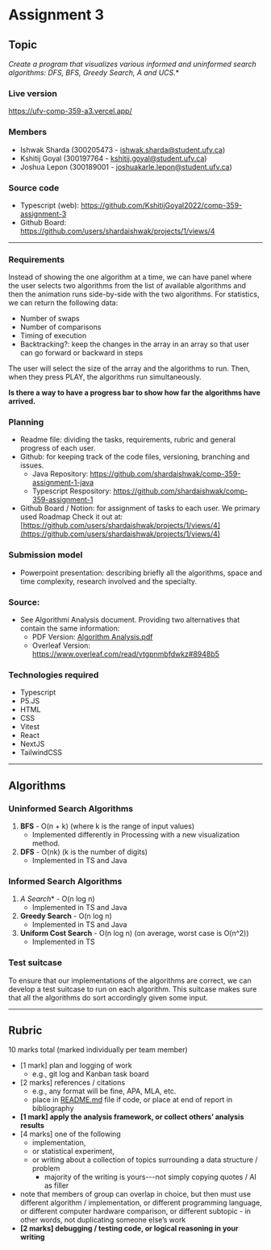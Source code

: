 # Assignment 3

## Topic

**Create a program that visualizes various informed and uninformed search algorithms: DFS, BFS, Greedy Search, A* and UCS.**


<!-- <img width="1712" alt="Screenshot 2024-09-20 at 4 09 05 PM" src="https://github.com/user-attachments/assets/b602aff2-502e-4d00-9cd7-e0795e2f44ab">
<img width="2168" alt="Screenshot 2024-09-20 at 4 09 44 PM" src="https://github.com/user-attachments/assets/ad2a57e4-96f3-4c6c-8d71-b7904d91e16d">

<img width="1312" alt="Screenshot 2024-09-20 at 4 10 41 PM" src="https://github.com/user-attachments/assets/8aa34ba3-d177-49f6-a80a-d7ec18457a44"> -->

### Live version
https://ufv-comp-359-a3.vercel.app/

### Members

- Ishwak Sharda (300205473 - ishwak.sharda@student.ufv.ca)
- Kshitij Goyal (300197764 - kshitij.goyal@student.ufv.ca)
- Joshua Lepon (300189001 - joshuakarle.lepon@student.ufv.ca)

### Source code
- Typescript (web): https://github.com/KshitijGoyal2022/comp-359-assignment-3
- Github Board: https://github.com/users/shardaishwak/projects/1/views/4

---

### Requirements

Instead of showing the one algorithm at a time, we can have panel where the user selects two algorithms from the list of available algorithms and then the animation runs side-by-side with the two algorithms. For statistics, we can return the following data:

- Number of swaps
- Number of comparisons
- Timing of execution
- Backtracking?: keep the changes in the array in an array so that user can go forward or backward in steps

The user will select the size of the array and the algorithms to run. Then, when they press PLAY, the algorithms run simultaneously.

**Is there a way to have a progress bar to show how far the algorithms have arrived.**

### Planning

- Readme file: dividing the tasks, requirements, rubric and general progress of each user.
- Github: for keeping track of the code files, versioning, branching and issues. 
  - Java Repository: https://github.com/shardaishwak/comp-359-assignment-1-java
  - Typescript Respository: https://github.com/shardaishwak/comp-359-assignment-1
- Github Board / Notion: for assignment of tasks to each user. We primary used Roadmap Check it out at: [https://github.com/users/shardaishwak/projects/1/views/4](https://github.com/users/shardaishwak/projects/1/views/4)

### Submission model

- Powerpoint presentation: describing briefly all the algorithms, space and time complexity, research involved and the specialty.

### Source:

- See Algorithmi Analysis document. Providing two alternatives that contain the same information:
  - PDF Version: [Algorithm Analysis.pdf](https://github.com/user-attachments/files/17082556/Algorithm.Analysis.pdf)
  - Overleaf Version: https://www.overleaf.com/read/vtgpnmbfdwkz#8948b5

### Technologies required

- Typescript
- P5.JS
- HTML
- CSS
- Vitest
- React
- NextJS
- TailwindCSS

---

## Algorithms

### **Uninformed Search Algorithms**

1. **BFS** - O(n + k) (where k is the range of input values)
   - Implemented differently in Processing with a new visualization method.
3. **DFS** - O(nk) (k is the number of digits)
   - Implemented in TS and Java

### **Informed Search Algorithms**

1. **A* Search** - O(n log n)
   - Implemented in TS and Java
3. **Greedy Search** - O(n log n)
   - Implemented in TS and Java
5. **Uniform Cost Search** - O(n log n) (on average, worst case is O(n^2))
   - Implemented in TS

### Test suitcase

To ensure that our implementations of the algorithms are correct, we can develop a test suitcase to run on each algorithm. This suitcase makes sure that all the algorithms do sort accordingly given some input.

---

## Rubric

10 marks total (marked individually per team member)

- [1 mark] plan and logging of work
  - e.g., git log and Kanban task board
- [2 marks] references / citations
  - e.g., any format will be fine, APA, MLA, etc.
  - place in [README.md](http://readme.md/) file if code, or place at end of report in bibliography
- **[1 mark] apply the analysis framework, or collect others’ analysis results**
- [4 marks] one of the following
  - implementation,
  - or statistical experiment,
  - or writing about a collection of topics surrounding a data structure / problem
    - majority of the writing is yours---not simply copying quotes / AI as filler
- note that members of group can overlap in choice, but then must use different
  algorithm / implementation, or different programming language, or different computer
  hardware comparison, or different subtopic - in other words, not duplicating someone else’s work
- **[2 marks] debugging / testing code, or logical reasoning in your writing**
